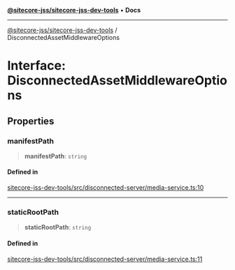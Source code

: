 [**@sitecore-jss/sitecore-jss-dev-tools**](../README.md) • **Docs**

***

[@sitecore-jss/sitecore-jss-dev-tools](../README.md) / DisconnectedAssetMiddlewareOptions

# Interface: DisconnectedAssetMiddlewareOptions

## Properties

### manifestPath

> **manifestPath**: `string`

#### Defined in

[sitecore-jss-dev-tools/src/disconnected-server/media-service.ts:10](https://github.com/Sitecore/jss/blob/ff400466a8d16483c667d9a837e1247d6192035e/packages/sitecore-jss-dev-tools/src/disconnected-server/media-service.ts#L10)

***

### staticRootPath

> **staticRootPath**: `string`

#### Defined in

[sitecore-jss-dev-tools/src/disconnected-server/media-service.ts:11](https://github.com/Sitecore/jss/blob/ff400466a8d16483c667d9a837e1247d6192035e/packages/sitecore-jss-dev-tools/src/disconnected-server/media-service.ts#L11)
